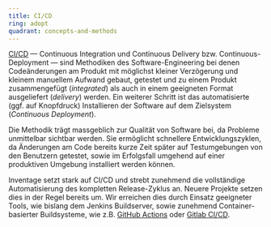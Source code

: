 ```yaml
---
title: CI/CD  
ring: adopt  
quadrant: concepts-and-methods
---
```


[CI/CD][redhat] — Continuous Integration und Continuous Delivery bzw. Continuous-Deployment — sind Methodiken des Software-Engineering bei denen
Codeänderungen am Produkt mit möglichst kleiner Verzögerung und kleinem manuellem Aufwand gebaut, getestet und zu einem
Produkt zusammengefügt (*integrated*) als auch in einem geeigneten Format ausgeliefert (*delivery*) werden. Ein weiterer
Schritt ist das automatisierte (ggf. auf Knopfdruck) Installieren der Software auf dem Zielsystem (*Continuous
Deployment*).

Die Methodik trägt massgeblich zur Qualität von Software bei, da Probleme unmittelbar sichtbar werden. Sie ermöglicht
schnellere Entwicklungszyklen, da Änderungen am Code bereits kurze Zeit später auf Testumgebungen von den Benutzern
getestet, sowie im Erfolgsfall umgehend auf einer produktiven Umgebung installiert werden können.

Inventage setzt stark auf CI/CD und strebt zunehmend die vollständige Automatisierung des kompletten Release-Zyklus an.
Neuere Projekte setzen dies in der Regel bereits um. Wir erreichen dies durch Einsatz geeigneter Tools, wie bislang dem
Jenkins Buildserver, sowie zunehmend Container-basierter Buildsysteme, wie z.B. [GitHub Actions][github] oder [Gitlab
CI/CD][gitlab].

[redhat]: https://www.redhat.com/de/topics/devops/what-is-ci-cd
[github]: https://github.com/features/actions
[gitlab]: https://about.gitlab.com/topics/ci-cd/
